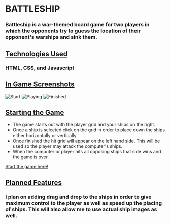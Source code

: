 # BATTLESHIP

### Battleship is a war-themed board game for two players in which the opponents try to guess the location of their opponent's warships and sink them.

## <span style="text-decoration: underline">Technologies Used</span>

### HTML, CSS, and Javascript

## <span style="text-decoration: underline">In Game Screenshots</span>
![Start](https://imgur.com/QKNL7t1.jpg)
![Playing](https://imgur.com/TR7O3n5.jpg)
![Finished](https://imgur.com/Q2QzYPZ.jpg)
## <span style="text-decoration: underline">Starting the Game</span>

* The game starts out with the player grid and your ships on the right.
* Once a ship is selected click on the grid in order to place down the ships either horizontally or vertically
* Once finished the hit grid will appear on the left hand side. This will be used so the player may attack the computer's ships.
* When the computer or player hits all opposing ships that side wins and the game is over.

[Start the game here!](https://sitilac.github.io/battle-ship/)

## <span style="text-decoration: underline">Planned Features</span>

### I plan on adding drag and drop to the ships in order to give maximum control to the player as well as speed up the placing of ships. This will also allow me to use actual ship images as well.